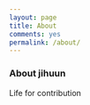 ```yaml
---
layout: page
title: About
comments: yes
permalink: /about/
---
```



### About jihuun

Life for contribution
